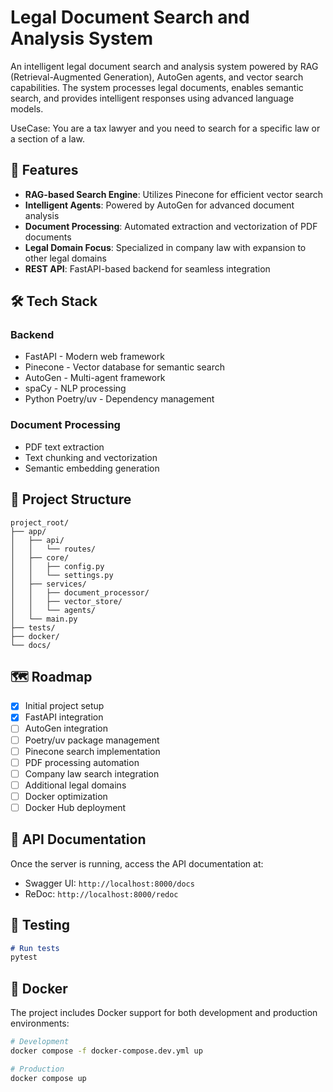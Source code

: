 # Legal Document Search and Analysis System

An intelligent legal document search and analysis system powered by RAG (Retrieval-Augmented Generation), AutoGen agents, and vector search capabilities. The system processes legal documents, enables semantic search, and provides intelligent responses using advanced language models. 

UseCase: 
You are a tax lawyer and you need to search for a specific law or a section of a law.

## 🚀 Features

- **RAG-based Search Engine**: Utilizes Pinecone for efficient vector search
- **Intelligent Agents**: Powered by AutoGen for advanced document analysis
- **Document Processing**: Automated extraction and vectorization of PDF documents
- **Legal Domain Focus**: Specialized in company law with expansion to other legal domains
- **REST API**: FastAPI-based backend for seamless integration

## 🛠️ Tech Stack

### Backend
- FastAPI - Modern web framework
- Pinecone - Vector database for semantic search
- AutoGen - Multi-agent framework
- spaCy - NLP processing
- Python Poetry/uv - Dependency management

### Document Processing
- PDF text extraction
- Text chunking and vectorization
- Semantic embedding generation

## 📁 Project Structure 

```
project_root/
├── app/
│   ├── api/
│   │   └── routes/
│   ├── core/
│   │   ├── config.py
│   │   └── settings.py
│   ├── services/
│   │   ├── document_processor/
│   │   ├── vector_store/
│   │   └── agents/
│   └── main.py
├── tests/
├── docker/
└── docs/
```

## 🗺️ Roadmap

- [x] Initial project setup
- [x] FastAPI integration
- [ ] AutoGen integration
- [ ] Poetry/uv package management
- [ ] Pinecone search implementation
- [ ] PDF processing automation
- [ ] Company law search integration
- [ ] Additional legal domains
- [ ] Docker optimization
- [ ] Docker Hub deployment

## 📝 API Documentation

Once the server is running, access the API documentation at:
- Swagger UI: `http://localhost:8000/docs`
- ReDoc: `http://localhost:8000/redoc`

## 🧪 Testing
```bash:README.md
# Run tests
pytest
```

## 🐳 Docker

The project includes Docker support for both development and production environments:

```bash
# Development
docker compose -f docker-compose.dev.yml up

# Production
docker compose up
```

